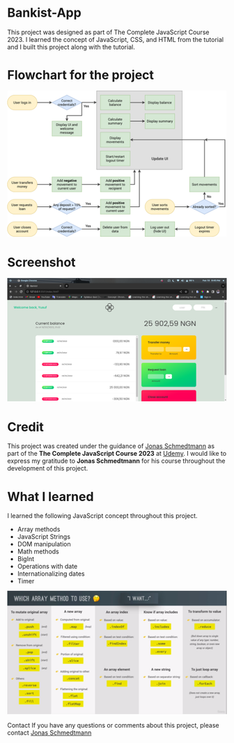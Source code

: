 # Bankist-App

This project was designed as part of The Complete JavaScript Course 2023. I learned the concept of JavaScript, CSS, and HTML from the tutorial and I built this project along with the tutorial.

# Flowchart for the project
![Design preview for the Bankist App](./Assets/images/Bankist-flowchart.png)






# Screenshot

![Design preview for the Bankist App](./Assets/images/bankist-app.png)



# Credit

This project was created under the guidance of [Jonas Schmedtmann](https://www.twitter.com./jonasschmedtman) as part of the **The Complete JavaScript Course 2023** at [Udemy](https://www.udemy.com). I would like to express my gratitude to **Jonas Schmedtmann** for his course throughout the development of this project.

# What I learned
I learned the following JavaScript concept throughout this project.

- Array methods
- JavaScript Strings
- DOM manipulation
- Math methods
- BigInt
- Operations with date
- Internationalizing dates
- Timer

![Arrays in JavaScript](./Assets/images/arrays.png)


Contact
If you have any questions or comments about this project, please contact [Jonas Schmedtmann](https://www.twitter.com./jonasschmedtman)